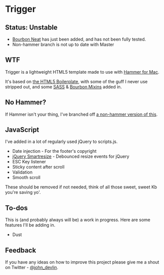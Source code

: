 Trigger
=======

Status: Unstable
----------------

* [Bourbon Neat](http://neat.bourbon.io/) has just been added, and has not been fully tested. 
* Non-hammer branch is not up to date with Master



WTF
---

Trigger is a lightweight HTML5 template made to use with [Hammer for Mac](http://hammerformac.com/).

It's based on [the HTML5 Boilerplate](http://html5boilerplate.com/), with some of the guff I never use stripped out, and some [SASS](http://sass-lang.com/) & [Bourbon Mixins](http://bourbon.io/) added in.



No Hammer?
----------

If Hammer isn't your thing, I've branched off [a non-hammer version of this](https://github.com/johndevlin/Trigger/tree/no_hammer). 



JavaScript
----------

I've added in a lot of regularly used jQuery to scripts.js. 

* Date injection - For the footer's copyright
* [jQuery Smartresize](https://github.com/louisremi/jquery-smartresize) - Debounced resize events for jQuery
* ESC Key listener
* Sticky content after scroll
* Validation
* Smooth scroll

These should be removed if not needed, think of all those sweet, sweet Kb you're saving yo'.



To-dos
------

This is (and probably always will be) a work in progress. Here are some features I'll be adding in.

* Dust



Feedback
--------

If you have any ideas on how to improve this project please give me a shout on Twitter - [@john_devlin](https://twitter.com/john_devlin).